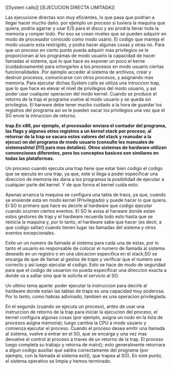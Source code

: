 
[[System calls]] [[EJECUCION DIRECTA LIMITADA]]



Las ejecucione directas son muy eficientes, lo que pasa que podrian a llegar hacer mucho daño. por ejemplo un proceso si tuviera la maquina que quiera, podria agarrar y usar E/S para el disco y asi prodria llenar toda la memoria y romper todo.
Por eso se crean niveles que se pueden adquirir en modo de procesador conocido como modo usario. El codigo que maneja el modo usuario esta restrigido, y podra hacer algunas cosas y otras no.
Para que un proceso en cierto punto pueda adquirir mas privilegios se le proporcionan al los programas de modo usuario la capacidad de hacer llamadas al sistema, que lo que hace es exponer un poco el kerne (cuidadosamente) para ortorgarles a los procesos en modo usuario ciertas funcionalidades .Por ejemplo acceder al sistema de archivos, crear y destruir procesos, comunicarse con otros procesos, y asignando mas memoria.
Para ejecutar dichas System calls se utiliza una intruccion trap, que lo que hace es elevar el nivel de privilegios del modo usuario, y asi poder usar cualquier operacion del modo kernel.
Cuando se produce el retorno de la trap el programa vuelve al modo usuario y se queda sin privilegios. El harware debe tener mucho cuidado a la hora de guardar los registros del programa asi se le pueden sacar los privilegios una vez que el SO envie la intruccion de retorno.

**trap.En x86, por  ejemplo, el procesador enviara el contador del programa, las flags  y algunos otros registros a un kernel stack por proceso; al retornar de la trap se sacara estos valores del stack y reanudar  a la ejecuci on del programa de modo usuario (consulte los manuales de sistemasIntel [I11] para mas detalles). Otros sistemas de hardware utilizan convenciones diferentes, pero los conceptos basicos son similares en todas las plataformas.**


Un proceso cuando ejecuta una trap tiene que estar bien codigo el codigo que se ejecuta en una trap, ya que, este si llega a poder especificar una direccion de memoria les daria a los programas la posibilidad de ejecutar a cualquier parte del kernel. Y de que forma el kernel cuida esto:

Apenas arranca la maquina se configura una tabla de traos, ya que, cuando se ensiende esta en modo kernel (Privilegiado) y puede hacer lo que quiera. El SO lo primero que hace es decirle al hardware que codigo ejecutar cuando ocurren ciertos eventos. El SO le avisa al harware donde estan estos gestores de  trap y el hardware recuerda todo esto hasta que se reinicia la maquina y, por lo tanto, el hardware sabe que hacer (es decir, a que codigo  saltar) cuando tienen lugar las llamadas del sistema y otros eventos excepcionales.

Exite un un numero de llamada al sistema para cada una de estas, por lo tanto el usuario es responsable de colocar el numero de llamada al sistema deseado en un registro o en una ubicacion especıfica en el stack;SO se encarga de que de llamar al gestos de traps y verificar que el numero sea correcto y asi luego ejecutar el codigo. Esto se hace de modo de seguridad para que el codigo de usuarion no pueda especificar una direccion exacta a donde va a saltar sino que le solicita el servicio al SO.


Un ultimo tema aparte: poder ejecutar la instruccion para decirle al hardware donde estan las tablas de traps es una capacidad muy poderosa. Por lo tanto, como habras adivinado, tambien es una operacion  privilegiada.


En el segundo (cuando  se ejecuta un proceso), antes de usar una instruccion de retorno de 
la trap para iniciar la ejecucion del proceso, el kernel configura algunas cosas (por ejemplo, asigna un nodo en la lista de procesos asigna memoria); luego cambia la CPU a modo usuario y comienza ejecutar el proceso. Cuando el proceso desea emitir una llamada al sistema, vuelve a entrar en el SO, que se encarga y una vez mas devuelve el control al proceso a traves de un retorno de la trap. El proceso luego completa su trabajo y retorna de main(); esto generalmente retornara a algun codigo auxiliar que saldra correctamente del  programa (por ejemplo, con la llamada al sistema exit(), que trapea al SO). En este punto, el sistema operativo se limpia y hemos terminado.